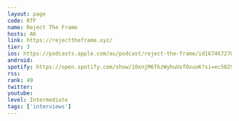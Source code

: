 ```yaml
---
layout: page
code: RTF
name: Reject The Frame
hosts: AK
link: https://rejecttheframe.xyz/
tier: 3
ios: https://podcasts.apple.com/au/podcast/reject-the-frame/id1674672703
android: 
spotify: https://open.spotify.com/show/10xnjM6fkzWyhuUvfOxuoK?si=ec50293ff38a4f0c
rss:
rank: 49
twitter:
youtube:
level: Intermediate
tags: ['interviews']
---
```

